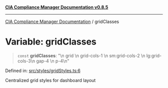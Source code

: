 [**CIA Compliance Manager Documentation v0.8.5**](../README.md)

***

[CIA Compliance Manager Documentation](../globals.md) / gridClasses

# Variable: gridClasses

> `const` **gridClasses**: "\n  grid \n  grid-cols-1 \n  sm:grid-cols-2 \n  lg:grid-cols-3\n  gap-4 \n  p-4\n"

Defined in: [src/styles/gridStyles.ts:6](https://github.com/Hack23/cia-compliance-manager/blob/eca22610f41e5f6b6c0cece88769b1ffbe9db4bd/src/styles/gridStyles.ts#L6)

Centralized grid styles for dashboard layout
